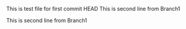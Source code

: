 This is test file for first commit
HEAD
This is second line from Branch1

This is second line from Branch1

